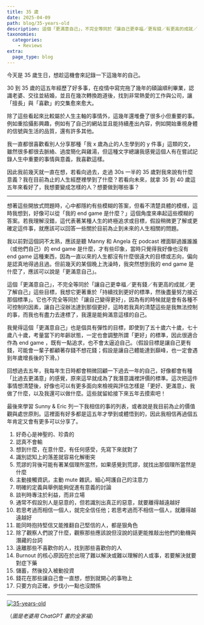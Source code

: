 ```yaml
---
title: 35 歲
date: 2025-04-09
path: blog/35-years-old
description: 這個「更滿意自己」，不完全等同於「讓自己更幸福／更有錢／有更高的成就／更了解自己」這些目標，我想它更著重於「持續找到更好的標準，然後盡量努力接近那個標準」。它也不完全等同於「讓自己變得更好」，因為有的時候就是會有各種不可控制的因素，讓自己沒辦法達到那個更好，這時若我真的清楚這些是我無法控制的事，而我也有盡力去達標了，我還是能夠滿意這樣的自己。
taxonomies:
  categories: 
    - Reviews
extra:
  page_type: blog
---
```


今天是 35 歲生日，想趁這機會來記錄一下這幾年的自己。

30 到 35 歲的這五年經歷了好多事，在疫情中寫完拖了幾年的碩論順利畢業，認識老婆、交往並結婚，並且在幾次轉換跑道後，找到非常熱愛的工作與公司，讓「擅長」與「喜歡」的交集愈來愈大。

除了這些看起來比較屬於人生主軸的事情外，這幾年還堆疊了很多小但重要的事。例如重拾攝影興趣，例如有了自己的網站並且能持續產出內容，例如開始重視身體的信號與生活的品質，還有許多其他。

我一直都很喜歡看別人分享那種「我 x 歲為止的人生學到的 y 件事」這類的文，雖然很多都很去脈絡、過度簡化與雞湯，但這種文字總讓我感覺這個人有在嘗試記錄人生中重要的事情與意義，我喜歡這樣。

因此我前幾天就一直在想，若看向過去，走過 30s 一半的 35 歲對我來說有什麼意義？我在目前為止的人生經歷裡學到了什麼？若看向未來，就拿 35 到 40 歲這五年來看好了，我想要變成怎樣的人？想要做到哪些事？

---

想著這些開放式問題時，心中都隱約有些模糊的答案，但看不清楚具體的模樣，這時我想到，好像可以從「我的 end game 是什麼？」這個角度來串起這些模糊的答案。若我理解沒錯，這代表著某種人生的終極追求或目標，假設稍微更了解或更確定這件事，就應該可以回答一些關於目前為止到未來的人生相關的問題。

我以前對這個詞不太熟，應該是聽 Manny 和 Angela 在 podcast 裡面聊過誰誰誰（或他們自己）的 end game 是什麼，才有些印象，當時只覺得我好像也沒有 end game 這種東西，因為一直以來的人生都沒有什麼很遠大的目標或志向，偏向是認真地得過且過。但前幾天的某個晚上洗澡時，我突然想到我的 end game 是什麼了，應該可以說是「更滿意自己」。

這個「更滿意自己」，不完全等同於「讓自己更幸福／更有錢／有更高的成就／更了解自己」這些目標，我想它更著重於「持續找到更好的標準，然後盡量努力接近那個標準」。它也不完全等同於「讓自己變得更好」，因為有的時候就是會有各種不可控制的因素，讓自己沒辦法達到那個更好，這時若我真的清楚這些是我無法控制的事，而我也有盡力去達標了，我還是能夠滿意這樣的自己。

我覺得這個「更滿意自己」也是個具有彈性的目標，即使到了五十歲六十歲，七十歲八十歲，考量當下的年齡狀態，一定也會調整所謂「更好」的標準，因此很適合作為 end game ，既有一點追求，也不會太逼迫自己。（假設目標是讓自己更有錢，可能會一輩子都顧著存錢不想花錢；假設是讓自己體能達到巔峰，也一定會遇到年歲增長後的下滑。）

回想過去五年，我每年生日時都會稍微回顧一下過去一年的自己，好像都會有種「比過去更滿意」的感覺，原來這早就成為了我潛意識裡評價的標準。這次把這件事情想清楚後，好像也可以有更多面向來檢視與評估怎樣是「更好、更滿意」、我做了什麼，以及我還可以做什麼。這些就留給接下來五年去摸索吧！

最後來學習 Sunny & Eric 列一下我相信的事的列表，或者說是我目前為止的價值觀與處世原則。這裡面有好多都是這五年才學到或體悟到的，因此我相信再過個五年肯定又會有更多可以分享了。


1. 好奇心是神聖的、珍貴的
2. 認真不會輸
3. 想到什麼，在意什麼，有任何感受，先寫下來就對了
4. 識別認知上的落差就容易化解衝突
5. 荒謬的背後可能有著某個理所當然，如果感覺到荒謬，就找出那個理所當然是什麼
6. 主動接觸資訊，主動 mute 雜訊，細心呵護自己的注意力
7. 明確的定義與舉例能夠促進有意義的討論
8. 談判時專注於利益，而非立場
9. 通常不假設別人是惡意的，但若識別出真正的惡意，就要離得越遠越好
10. 若思考過而相信一個人，就完全信任他；若思考過而不相信一個人，就離得越遠越好
11. 能同時抱持堅信又能推翻自己堅信的人，都是狠角色
12. 除了觀察人們說了什麼，觀察那些應該說但沒說的話更能推敲出他們的動機與潛藏的台詞
13. 遠離那些不喜歡你的人，找到那些喜歡你的人
14. Burnout 的核心原因在於出現了難以解決或難以理解的人或事，若要解決就要對症下藥
15. 儲蓄，然後投入被動投資
16. 錢花在那些讓自己會一直想，想到就開心的事物上
17. 只要方向正確，步伐小一點也沒關係


---

<a href="https://image-webp.pinchlime.com/IMG_8102_G2omzr.JPG" data-fancybox data-caption="35-years-old">
  <img src="https://image-webp.pinchlime.com/IMG_8102_G2omzr.JPG" loading="lazy" alt="35-years-old" align="center" />
</a>

（_圖是老婆用 ChatGPT 畫的全家福_）
